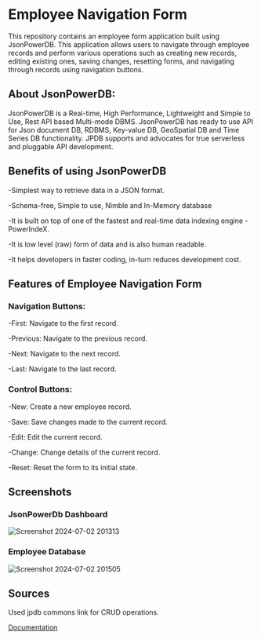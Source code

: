  # Employee Navigation Form

This repository contains an employee form application built using JsonPowerDB. This application allows users to navigate through employee records and perform various operations such as creating new records, editing existing ones, saving changes, resetting forms, and navigating through records using navigation buttons.

## About JsonPowerDB:
JsonPowerDB is a Real-time, High Performance, Lightweight and Simple to Use, Rest API based Multi-mode DBMS. JsonPowerDB has ready to use API for Json document DB, RDBMS, Key-value DB, GeoSpatial DB and Time Series DB functionality. JPDB supports and advocates for true serverless and pluggable API development.

## Benefits of using JsonPowerDB

-Simplest way to retrieve data in a JSON format.

-Schema-free, Simple to use, Nimble and In-Memory database

-It is built on top of one of the fastest and real-time data indexing engine - PowerIndeX.

-It is low level (raw) form of data and is also human readable.

-It helps developers in faster coding, in-turn reduces development cost.

## Features of Employee Navigation Form

### Navigation Buttons:
-First: Navigate to the first record.

-Previous: Navigate to the previous record.

-Next: Navigate to the next record.

-Last: Navigate to the last record.

### Control Buttons:
-New: Create a new employee record.

-Save: Save changes made to the current record.

-Edit: Edit the current record.

-Change: Change details of the current record.

-Reset: Reset the form to its initial state.

## Screenshots

### JsonPowerDb Dashboard
![Screenshot 2024-07-02 201313](https://github.com/ishikagoyal65/EmployeeNavigation/assets/94466535/a8b99972-08c5-4146-a1f8-91c2bd94d1c0)

### Employee Database
![Screenshot 2024-07-02 201505](https://github.com/ishikagoyal65/EmployeeNavigation/assets/94466535/0631b8cd-adcf-4758-86d6-d093ebbdcf9b)

## Sources

Used jpdb commons link for CRUD operations.

[Documentation](https://login2explore.com/jpdb/docs.html)




